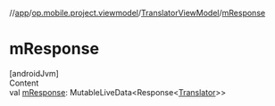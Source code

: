 //[app](../../../index.md)/[op.mobile.project.viewmodel](../index.md)/[TranslatorViewModel](index.md)/[mResponse](m-response.md)



# mResponse  
[androidJvm]  
Content  
val [mResponse](m-response.md): MutableLiveData<Response<[Translator](../../op.mobile.project.model/-translator/index.md)>>  




